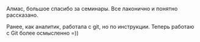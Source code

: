 Алмас, большое спасибо за семинары. Все лаконично и понятно рассказано.

Ранее, как аналитик, работала с git, но по инструкции. Теперь работаю с Git более осмысленно =))